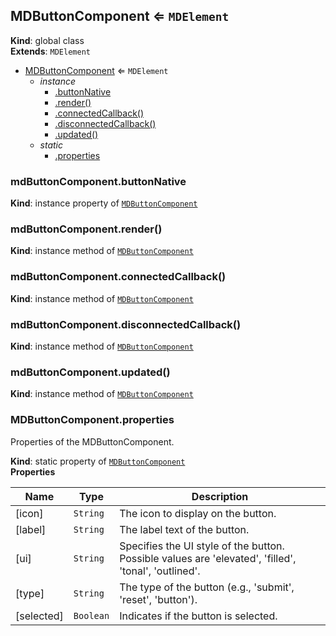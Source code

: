 <a name="MDButtonComponent"></a>

## MDButtonComponent ⇐ <code>MDElement</code>

**Kind**: global class  
**Extends**: <code>MDElement</code>

-   [MDButtonComponent](#MDButtonComponent) ⇐ <code>MDElement</code>
    -   _instance_
        -   [.buttonNative](#MDButtonComponent+buttonNative)
        -   [.render()](#MDButtonComponent+render)
        -   [.connectedCallback()](#MDButtonComponent+connectedCallback)
        -   [.disconnectedCallback()](#MDButtonComponent+disconnectedCallback)
        -   [.updated()](#MDButtonComponent+updated)
    -   _static_
        -   [.properties](#MDButtonComponent.properties)

<a name="MDButtonComponent+buttonNative"></a>

### mdButtonComponent.buttonNative

**Kind**: instance property of [<code>MDButtonComponent</code>](#MDButtonComponent)  
<a name="MDButtonComponent+render"></a>

### mdButtonComponent.render()

**Kind**: instance method of [<code>MDButtonComponent</code>](#MDButtonComponent)  
<a name="MDButtonComponent+connectedCallback"></a>

### mdButtonComponent.connectedCallback()

**Kind**: instance method of [<code>MDButtonComponent</code>](#MDButtonComponent)  
<a name="MDButtonComponent+disconnectedCallback"></a>

### mdButtonComponent.disconnectedCallback()

**Kind**: instance method of [<code>MDButtonComponent</code>](#MDButtonComponent)  
<a name="MDButtonComponent+updated"></a>

### mdButtonComponent.updated()

**Kind**: instance method of [<code>MDButtonComponent</code>](#MDButtonComponent)  
<a name="MDButtonComponent.properties"></a>

### MDButtonComponent.properties

Properties of the MDButtonComponent.

**Kind**: static property of [<code>MDButtonComponent</code>](#MDButtonComponent)  
**Properties**

| Name       | Type                 | Description                                                                                          |
| ---------- | -------------------- | ---------------------------------------------------------------------------------------------------- |
| [icon]     | <code>String</code>  | The icon to display on the button.                                                                   |
| [label]    | <code>String</code>  | The label text of the button.                                                                        |
| [ui]       | <code>String</code>  | Specifies the UI style of the button. Possible values are 'elevated', 'filled', 'tonal', 'outlined'. |
| [type]     | <code>String</code>  | The type of the button (e.g., 'submit', 'reset', 'button').                                          |
| [selected] | <code>Boolean</code> | Indicates if the button is selected.                                                                 |
